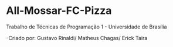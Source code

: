 # All-Mossar-FC-Pizza
Trabalho de Técnicas de Programação 1 - Universidade de Brasília

-Criado por:
Gustavo Rinaldi/
Matheus Chagas/
Erick Taira
